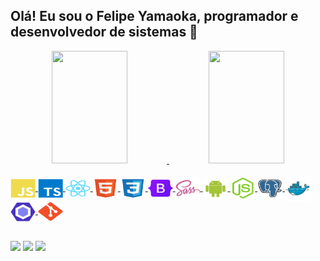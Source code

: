 ## Olá! Eu sou o Felipe Yamaoka, programador e desenvolvedor de sistemas 👋

<div align="center">
  <a href="https://github.com/rafaballerini">
  <img height="180em" width="49%"src="https://github-readme-stats.vercel.app/api?username=FehYamaoka&show_icons=true&theme=tokyonight&include_all_commits=true&count_private=true"/>
  <img height="180em" width="49%" src="https://github-readme-stats.vercel.app/api/top-langs/?username=FehYamaoka&layout=compact&langs_count=7&theme=tokyonight"/>
</div>
  
  <div style="display: inline_block"><br>
  <img align="center" alt="FehYamaoka-Js" height="30" width="40" src="https://raw.githubusercontent.com/devicons/devicon/master/icons/javascript/javascript-plain.svg">
  <img align="center" alt="FehYamaoka-Ts" height="30" width="40" src="https://raw.githubusercontent.com/devicons/devicon/master/icons/typescript/typescript-plain.svg">
  <img align="center" alt="FehYamaoka-React" height="30" width="40" src="https://raw.githubusercontent.com/devicons/devicon/master/icons/react/react-original.svg">
  <img align="center" alt="FehYamaoka-HTML" height="30" width="40" src="https://raw.githubusercontent.com/devicons/devicon/master/icons/html5/html5-original.svg">
  <img align="center" alt="FehYamaoka-CSS" height="30" width="40" src="https://raw.githubusercontent.com/devicons/devicon/master/icons/css3/css3-original.svg">
  <img align="center" alt="FehYamaoka-Bootstrap" height="35" width="40" src="https://raw.githubusercontent.com/devicons/devicon/master/icons/bootstrap/bootstrap-original.svg">
  <img align="center" alt="FehYamaoka-Sass" height="35" width="40" src="https://raw.githubusercontent.com/devicons/devicon/master/icons/sass/sass-original.svg">
  <img align="center" alt="FehYamaoka-Android" height="30" width="40" src="https://raw.githubusercontent.com/devicons/devicon/master/icons/android/android-original.svg">
  <img align="center" alt="FehYamaoka-NodeJS" height="35" width="40" src="https://raw.githubusercontent.com/devicons/devicon/master/icons/nodejs/nodejs-original.svg">
  <img align="center" alt="FehYamaoka-Postgresql" height="30" width="40" src="https://raw.githubusercontent.com/devicons/devicon/master/icons/postgresql/postgresql-original.svg">
  <img align="center" alt="FehYamaoka-Docker" height="40" width="40" src="https://raw.githubusercontent.com/devicons/devicon/master/icons/docker/docker-original.svg">
  <img align="center" alt="FehYamaoka-Eslint" height="35" width="40" src="https://raw.githubusercontent.com/devicons/devicon/master/icons/eslint/eslint-original.svg">
  <img align="center" alt="FehYamaoka-Git" height="30" width="40" src="https://raw.githubusercontent.com/devicons/devicon/master/icons/git/git-original.svg">
</div>
  
  ##
  
<div> 
  <a href="https://discord.com/users/318163453913071634" target="_blank"><img src="https://img.shields.io/badge/Discord-7289DA?style=for-the-badge&logo=discord&logoColor=white" target="_blank"></a> 
  <a href = "mailto:fehyamaoka@gmail.com"><img src="https://img.shields.io/badge/Gmail-D14836?style=for-the-badge&logo=gmail&logoColor=white" target="_blank"></a>
  <a href="https://www.linkedin.com/in/felipeyamaoka/" target="_blank"><img src="https://img.shields.io/badge/-LinkedIn-%230077B5?style=for-the-badge&logo=linkedin&logoColor=white" target="_blank"></a> 
</div>
